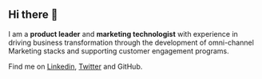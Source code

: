 ## Hi there 👋

I am a **product leader** and **marketing technologist** with experience in driving business transformation through the development of omni-channel Marketing stacks and supporting customer engagement programs.

Find me on [Linkedin](https://www.linkedin.com/in/satyamadhav/), [Twitter](https://twitter.com/mohapsat) and GitHub.


<!--
**mohapsat/mohapsat** is a ✨ _special_ ✨ repository because its `README.md` (this file) appears on your GitHub profile.

Here are some ideas to get you started:

- 🔭 I’m currently working on ...
- 🌱 I’m currently learning ...
- 👯 I’m looking to collaborate on ...
- 🤔 I’m looking for help with ...
- 💬 Ask me about ...
- 📫 How to reach me: ...
- 😄 Pronouns: ...
- ⚡ Fun fact: ...
-->
